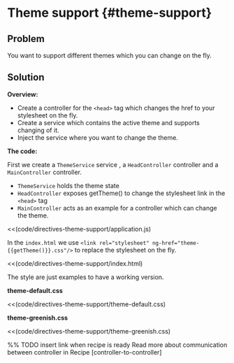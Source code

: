 # Theme support {#theme-support}

## Problem

You want to support different themes which you can change on the fly.

## Solution

**Overview:**

* Create a controller for the `<head>` tag which changes the href to your stylesheet on the fly.
* Create a service which contains the active theme and supports changing of it.
* Inject the service where you want to change the theme.

**The code:**

First we create a `ThemeService` service , a `HeadController` controller and a `MainController` controller.

* `ThemeService` holds the theme state
* `HeadController` exposes getTheme() to change the stylesheet link in the `<head>` tag
* `MainController` acts as an example for a controller which can change the theme.

<<(code/directives-theme-support/application.js)

In the `index.html` we use `<link rel="stylesheet" ng-href="theme-{{getTheme()}}.css"/>` to replace the stylesheet on
 the fly.

<<(code/directives-theme-support/index.html)

The style are just examples to have a working version.

**theme-default.css**

<<(code/directives-theme-support/theme-default.css)

**theme-greenish.css**

<<(code/directives-theme-support/theme-greenish.css)

%% TODO insert link when recipe is ready
Read more about communication between controller in Recipe [controller-to-controller]